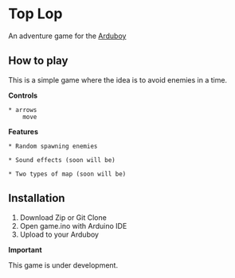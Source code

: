 # Top Lop

An adventure game for the [Arduboy](https://arduboy.com/)

## How to play

This is a simple game where the idea is to avoid enemies in a time.

**Controls**

    * arrows 
        move

**Features**
    
    * Random spawning enemies
    
    * Sound effects (soon will be)
    
    * Two types of map (soon will be)

## Installation

1. Download Zip or Git Clone
2. Open game.ino with Arduino IDE
3. Upload to your Arduboy

**Important**

This game is under development.
